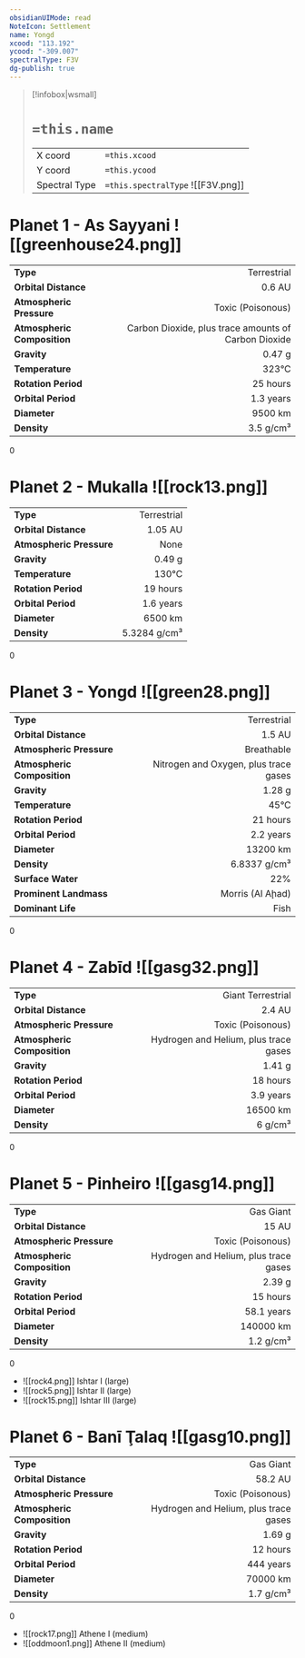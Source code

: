 ```yaml
---
obsidianUIMode: read
NoteIcon: Settlement
name: Yongd
xcood: "113.192"
ycood: "-309.007"
spectralType: F3V
dg-publish: true
---
```

> [!infobox|wsmall]
> # `=this.name`
> | | |
> | - | - |
> | X coord | `=this.xcood` |
> | Y coord| `=this.ycood` |
> | Spectral Type | `=this.spectralType` ![[F3V.png]] |

# Planet 1 - As Sayyani ![[greenhouse24.png]]
|                             |                           |
| --------------------------- | -------------------------:|
| **Type**                    |             Terrestrial |
| **Orbital Distance**        |   0.6 AU |
| **Atmospheric Pressure**    |       Toxic (Poisonous) |
| **Atmospheric Composition** |      Carbon Dioxide, plus trace amounts of Carbon Dioxide |
| **Gravity**                 |        0.47 g |
| **Temperature**             |    323°C |
| **Rotation Period**         |  25 hours |
| **Orbital Period** | 1.3 years |
| **Diameter**                |      9500 km | 
| **Density**                 |    3.5 g/cm³ |



0



# Planet 2 - Mukalla ![[rock13.png]]
|                             |                           |
| --------------------------- | -------------------------:|
| **Type**                    |             Terrestrial |
| **Orbital Distance**        |   1.05 AU |
| **Atmospheric Pressure**    |       None |
| **Gravity**                 |        0.49 g |
| **Temperature**             |    130°C |
| **Rotation Period**         |  19 hours |
| **Orbital Period** | 1.6 years |
| **Diameter**                |      6500 km | 
| **Density**                 |    5.3284 g/cm³ |



0



# Planet 3 - Yongd ![[green28.png]]
|                             |                           |
| --------------------------- | -------------------------:|
| **Type**                    |             Terrestrial |
| **Orbital Distance**        |   1.5 AU |
| **Atmospheric Pressure**    |       Breathable |
| **Atmospheric Composition** |      Nitrogen and Oxygen, plus trace gases |
| **Gravity**                 |        1.28 g |
| **Temperature**             |    45°C |
| **Rotation Period**         |  21 hours |
| **Orbital Period** | 2.2 years |
| **Diameter**                |      13200 km | 
| **Density**                 |    6.8337 g/cm³ |
| **Surface Water**           |           22% | 
| **Prominent Landmass**      |         Morris (Al Aḩad) | 
| **Dominant Life**           |         Fish |



0



# Planet 4 - Zabīd ![[gasg32.png]]
|                             |                           |
| --------------------------- | -------------------------:|
| **Type**                    |             Giant Terrestrial |
| **Orbital Distance**        |   2.4 AU |
| **Atmospheric Pressure**    |       Toxic (Poisonous) |
| **Atmospheric Composition** |      Hydrogen and Helium, plus trace gases |
| **Gravity**                 |        1.41 g |
| **Rotation Period**         |  18 hours |
| **Orbital Period** | 3.9 years |
| **Diameter**                |      16500 km | 
| **Density**                 |    6 g/cm³ |



0



# Planet 5 - Pinheiro ![[gasg14.png]]
|                             |                           |
| --------------------------- | -------------------------:|
| **Type**                    |             Gas Giant |
| **Orbital Distance**        |   15 AU |
| **Atmospheric Pressure**    |       Toxic (Poisonous) |
| **Atmospheric Composition** |      Hydrogen and Helium, plus trace gases |
| **Gravity**                 |        2.39 g |
| **Rotation Period**         |  15 hours |
| **Orbital Period** | 58.1 years |
| **Diameter**                |      140000 km | 
| **Density**                 |    1.2 g/cm³ |



0

- ![[rock4.png]] Ishtar I (large)
- ![[rock5.png]] Ishtar II (large)
- ![[rock15.png]] Ishtar III (large)


# Planet 6 - Banī Ţalaq ![[gasg10.png]]
|                             |                           |
| --------------------------- | -------------------------:|
| **Type**                    |             Gas Giant |
| **Orbital Distance**        |   58.2 AU |
| **Atmospheric Pressure**    |       Toxic (Poisonous) |
| **Atmospheric Composition** |      Hydrogen and Helium, plus trace gases |
| **Gravity**                 |        1.69 g |
| **Rotation Period**         |  12 hours |
| **Orbital Period** | 444 years |
| **Diameter**                |      70000 km | 
| **Density**                 |    1.7 g/cm³ |



0

- ![[rock17.png]] Athene I (medium)
- ![[oddmoon1.png]] Athene II (medium)


